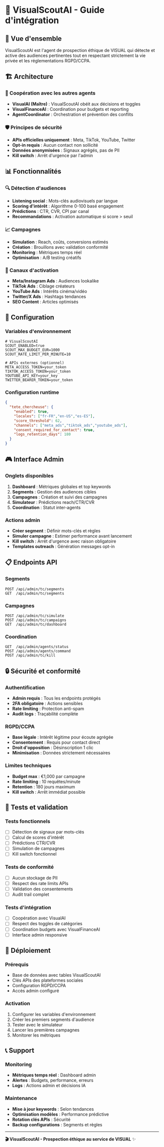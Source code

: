 # 🤖 VisualScoutAI - Guide d'intégration

## 🎯 Vue d'ensemble

VisualScoutAI est l'agent de prospection éthique de VISUAL qui détecte et active des audiences pertinentes tout en respectant strictement la vie privée et les réglementations RGPD/CCPA.

## 🏗️ Architecture

### 🤝 Coopération avec les autres agents
- **VisualAI (Maître)** : VisualScoutAI obéit aux décisions et toggles
- **VisualFinanceAI** : Coordination pour budgets et reporting
- **AgentCoordinator** : Orchestration et prévention des conflits

### 🛡️ Principes de sécurité
- **APIs officielles uniquement** : Meta, TikTok, YouTube, Twitter
- **Opt-in requis** : Aucun contact non sollicité
- **Données anonymisées** : Signaux agrégés, pas de PII
- **Kill switch** : Arrêt d'urgence par l'admin

## 📊 Fonctionnalités

### 🔍 Détection d'audiences
- **Listening social** : Mots-clés audiovisuels par langue
- **Scoring d'intérêt** : Algorithme 0-100 basé engagement
- **Prédictions** : CTR, CVR, CPI par canal
- **Recommandations** : Activation automatique si score > seuil

### 📈 Campagnes
- **Simulation** : Reach, coûts, conversions estimés
- **Création** : Brouillons avec validation conformité
- **Monitoring** : Métriques temps réel
- **Optimisation** : A/B testing créatifs

### 🎯 Canaux d'activation
- **Meta/Instagram Ads** : Audiences lookalike
- **TikTok Ads** : Ciblage créateurs
- **YouTube Ads** : Intérêts cinéma/vidéo
- **Twitter/X Ads** : Hashtags tendances
- **SEO Content** : Articles optimisés

## 🔧 Configuration

### Variables d'environnement
```env
# VisualScoutAI
SCOUT_ENABLED=true
SCOUT_MAX_BUDGET_EUR=1000
SCOUT_RATE_LIMIT_PER_MINUTE=10

# APIs externes (optionnel)
META_ACCESS_TOKEN=your_token
TIKTOK_ACCESS_TOKEN=your_token
YOUTUBE_API_KEY=your_key
TWITTER_BEARER_TOKEN=your_token
```

### Configuration runtime
```json
{
  "tete_chercheuse": {
    "enabled": true,
    "locales": ["fr-FR","en-US","es-ES"],
    "score_threshold": 62,
    "channels": ["meta_ads","tiktok_ads","youtube_ads"],
    "consent_required_for_contact": true,
    "logs_retention_days": 180
  }
}
```

## 🎮 Interface Admin

### Onglets disponibles
1. **Dashboard** : Métriques globales et top keywords
2. **Segments** : Gestion des audiences cibles
3. **Campagnes** : Création et suivi des campagnes
4. **Simulateur** : Prédictions reach/CTR/CVR
5. **Coordination** : Statut inter-agents

### Actions admin
- **Créer segment** : Définir mots-clés et règles
- **Simuler campagne** : Estimer performance avant lancement
- **Kill switch** : Arrêt d'urgence avec raison obligatoire
- **Templates outreach** : Génération messages opt-in

## 📋 Endpoints API

### Segments
```http
POST /api/admin/tc/segments
GET  /api/admin/tc/segments
```

### Campagnes
```http
POST /api/admin/tc/simulate
POST /api/admin/tc/campaigns
GET  /api/admin/tc/dashboard
```

### Coordination
```http
GET  /api/admin/agents/status
POST /api/admin/agents/command
POST /api/admin/tc/kill
```

## 🔒 Sécurité et conformité

### Authentification
- **Admin requis** : Tous les endpoints protégés
- **2FA obligatoire** : Actions sensibles
- **Rate limiting** : Protection anti-spam
- **Audit logs** : Traçabilité complète

### RGPD/CCPA
- **Base légale** : Intérêt légitime pour écoute agrégée
- **Consentement** : Requis pour contact direct
- **Droit d'opposition** : Désinscription 1 clic
- **Minimisation** : Données strictement nécessaires

### Limites techniques
- **Budget max** : €1,000 par campagne
- **Rate limiting** : 10 requêtes/minute
- **Retention** : 180 jours maximum
- **Kill switch** : Arrêt immédiat possible

## 🧪 Tests et validation

### Tests fonctionnels
- [ ] Détection de signaux par mots-clés
- [ ] Calcul de scores d'intérêt
- [ ] Prédictions CTR/CVR
- [ ] Simulation de campagnes
- [ ] Kill switch fonctionnel

### Tests de conformité
- [ ] Aucun stockage de PII
- [ ] Respect des rate limits APIs
- [ ] Validation des consentements
- [ ] Audit trail complet

### Tests d'intégration
- [ ] Coopération avec VisualAI
- [ ] Respect des toggles de catégories
- [ ] Coordination budgets avec VisualFinanceAI
- [ ] Interface admin responsive

## 🚀 Déploiement

### Prérequis
- Base de données avec tables VisualScoutAI
- Clés APIs des plateformes sociales
- Configuration RGPD/CCPA
- Accès admin configuré

### Activation
1. Configurer les variables d'environnement
2. Créer les premiers segments d'audience
3. Tester avec le simulateur
4. Lancer les premières campagnes
5. Monitorer les métriques

## 📞 Support

### Monitoring
- **Métriques temps réel** : Dashboard admin
- **Alertes** : Budgets, performance, erreurs
- **Logs** : Actions admin et décisions IA

### Maintenance
- **Mise à jour keywords** : Selon tendances
- **Optimisation modèles** : Performance prédictive
- **Rotation clés APIs** : Sécurité
- **Backup configurations** : Segments et règles

---

**🎬 VisualScoutAI - Prospection éthique au service de VISUAL** ✨